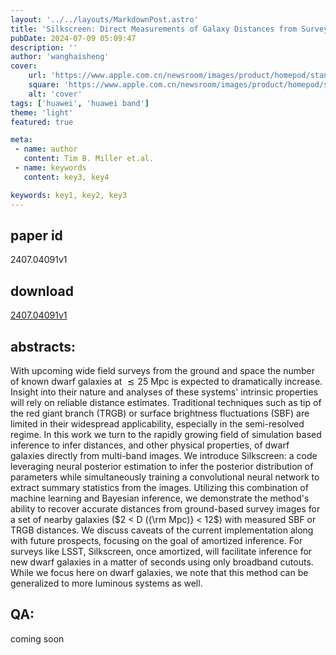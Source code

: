 ```yaml
---
layout: '../../layouts/MarkdownPost.astro'
title: 'Silkscreen: Direct Measurements of Galaxy Distances from Survey Image Cutouts'
pubDate: 2024-07-09 05:09:47
description: ''
author: 'wanghaisheng'
cover:
    url: 'https://www.apple.com.cn/newsroom/images/product/homepod/standard/Apple-HomePod-hero-230118_big.jpg.large_2x.jpg'
    square: 'https://www.apple.com.cn/newsroom/images/product/homepod/standard/Apple-HomePod-hero-230118_big.jpg.large_2x.jpg'
    alt: 'cover'
tags: ['huawei', 'huawei band'] 
theme: 'light'
featured: true

meta:
 - name: author
   content: Tim B. Miller et.al.
 - name: keywords
   content: key3, key4

keywords: key1, key2, key3
---
```


## paper id
2407.04091v1
## download
[2407.04091v1](http://arxiv.org/abs/2407.04091v1)
## abstracts:
With upcoming wide field surveys from the ground and space the number of known dwarf galaxies at $\lesssim 25$ Mpc is expected to dramatically increase. Insight into their nature and analyses of these systems' intrinsic properties will rely on reliable distance estimates. Traditional techniques such as tip of the red giant branch (TRGB) or surface brightness fluctuations (SBF) are limited in their widespread applicability, especially in the semi-resolved regime. In this work we turn to the rapidly growing field of simulation based inference to infer distances, and other physical properties, of dwarf galaxies directly from multi-band images. We introduce Silkscreen: a code leveraging neural posterior estimation to infer the posterior distribution of parameters while simultaneously training a convolutional neural network to extract summary statistics from the images. Utilizing this combination of machine learning and Bayesian inference, we demonstrate the method's ability to recover accurate distances from ground-based survey images for a set of nearby galaxies ($2 < D ({\rm Mpc)} < 12$) with measured SBF or TRGB distances. We discuss caveats of the current implementation along with future prospects, focusing on the goal of amortized inference. For surveys like LSST, Silkscreen, once amortized, will facilitate inference for new dwarf galaxies in a matter of seconds using only broadband cutouts. While we focus here on dwarf galaxies, we note that this method can be generalized to more luminous systems as well.
## QA:
coming soon
